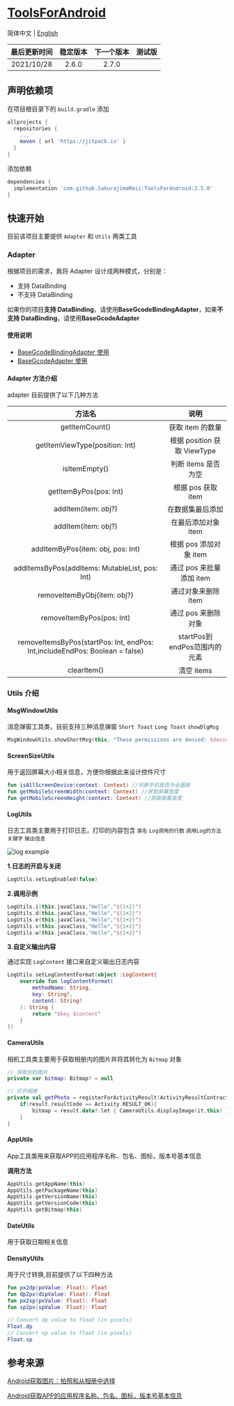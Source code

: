 # [ToolsForAndroid](https://github.com/SakurajimaMaii/ToolsForAndroid)

简体中文 | [English](https://github.com/SakurajimaMaii/ToolsForAndroid/blob/master/README_EN.md)

| 最后更新时间 | 稳定版本 | 下一个版本 | 测试版 |
| :----------: | :------: | :--------: | :----: |
|  2021/10/28  |  2.6.0   |   2.7.0    |        |

## 声明依赖项

在项目根目录下的 `build.gradle` 添加

```gradle
allprojects {
  repositories {
    ...
    maven { url 'https://jitpack.io' }
  }
}
```

添加依赖

```gradle
dependencies {
  implementation 'com.github.SakurajimaMaii:ToolsForAndroid:2.5.0'
}
```

## 快速开始

目前该项目主要提供 `Adapter` 和 `Utils` 两类工具

### Adapter

根据项目的需求，我将 Adapter 设计成两种模式，分别是：

- 支持 DataBinding
- 不支持 DataBinding

如果你的项目**支持 DataBinding**，请使用**BaseGcodeBindingAdapter**，如果**不支持 DataBinding**，请使用**BaseGcodeAdapter**

#### 使用说明

- [BaseGcodeBindingAdapter 使用](https://github.com/SakurajimaMaii/ToolsForAndroid/blob/master/docs/BaseGcodeBindingAdapter.md)
- [BaseGcodeAdapter 使用](https://github.com/SakurajimaMaii/ToolsForAndroid/blob/master/docs/BaseGcodeAdapter.md)

#### Adapter 方法介绍

adapter 目前提供了以下几种方法

|                                   方法名                                    |             说明             |
| :-------------------------------------------------------------------------: | :--------------------------: |
|                               getItemCount()                                |       获取 item 的数量       |
|                       getItemViewType(position: Int)                        | 根据 position 获取 ViewType  |
|                                isItemEmpty()                                |     判断 items 是否为空      |
|                           getItemByPos(pos: Int)                            |      根据 pos 获取 item      |
|                             addItem(item: obj?)                             |       在数据集最后添加       |
|                             addItem(item: obj?)                             |     在最后添加对象 item      |
|                      addItemByPos(item: obj, pos: Int)                      |    根据 pos 添加对象 item    |
|             addItemsByPos(addItems: MutableList<obj>, pos: Int)             |   通过 pos 来批量添加 item   |
|                         removeItemByObj(item: obj?)                         |     通过对象来删除 Item      |
|                          removeItemByPos(pos: Int)                          |     通过 pos 来删除对象      |
| removeItemsByPos(startPos: Int, endPos: Int,includeEndPos: Boolean = false) | startPos到endPos范围内的元素 |
|                                 clearItem()                                 |          清空 items          |

### Utils 介绍

#### MsgWindowUtils

消息弹窗工具类，目前支持三种消息弹窗 `Short Toast` `Long Toast` `showDlgMsg`

```kotlin
MsgWindowUtils.showShortMsg(this, "These permissions are denied: $deniedList")
```

#### ScreenSizeUtils

用于返回屏幕大小相关信息，方便你根据此来设计控件尺寸

```kotlin
fun isAllScreenDevice(context: Context) //判断手机是否为全面屏
fun getMobileScreenWidth(context: Context) //获取屏幕宽度
fun getMobileScreenHeight(context: Context) //获取屏幕高度
```

#### LogUtils

日志工具类主要用于打印日志，打印的内容包含 `类名`  `Log调用的行数` `调用Log的方法` `关键字` `输出信息`

![log example](https://img-blog.csdnimg.cn/e5e2c730d428481fba80a41f8c126af6.png?x-oss-process=image/watermark,type_ZHJvaWRzYW5zZmFsbGJhY2s,shadow_50,text_Q1NETiBA56CB5LiK5aSP6Zuo,size_20,color_FFFFFF,t_70,g_se,x_16)



**1.日志的开启与关闭**

```kotlin
LogUtils.setLogEnabled(false)
```

**2.调用示例**

```kotlin
LogUtils.i(this.javaClass,"Hello","${1+2}")
LogUtils.d(this.javaClass,"Hello","${1+2}")
LogUtils.e(this.javaClass,"Hello","${1+2}")
LogUtils.v(this.javaClass,"Hello","${1+2}")
LogUtils.w(this.javaClass,"Hello","${1+2}")
```

**3.自定义输出内容**

通过实现 `LogContent` 接口来自定义输出日志内容

```kotlin
LogUtils.setLogContentFormat(object :LogContent{
    override fun logContentFormat(
        methodName: String,
        key: String?,
        content: String?
    ): String {
        return "$key $content"
    }
})
```

#### CameraUtils

相机工具类主要用于获取相册内的图片并将其转化为 `Bitmap` 对象

```kotlin
// 获取到的图片
private var bitmap: Bitmap? = null

// 打开相册
private val getPhoto = registerForActivityResult(ActivityResultContracts.StartActivityForResult()){ result->
    if(result.resultCode == Activity.RESULT_OK){
        bitmap = result.data?.let { CameraUtils.displayImage(it,this) }
    }
}
```

#### AppUtils

App工具类用来获取APP的应用程序名称、包名、图标，版本号基本信息

**调用方法**

```kotlin
AppUtils.getAppName(this)
AppUtils.getPackageName(this)
AppUtils.getVersionName(this)
AppUtils.getVersionCode(this)
AppUtils.getBitmap(this)
```

#### DateUtils

用于获取日期相关信息

#### DensityUtils

用于尺寸转换,目前提供了以下四种方法

```kotlin
fun px2dp(pxValue: Float): Float
fun dp2px(dipValue: Float): Float
fun px2sp(pxValue: Float): Float
fun sp2px(spValue: Float): Float

// Convert dp value to float (in pixels)
Float.dp
// Convert sp value to float (in pixels)
Float.sp
```

## 参考来源

[Android获取图片：拍照和从相册中选择](https://www.jianshu.com/p/57487bb1ec5a)

[Android获取APP的应用程序名称、包名、图标，版本号基本信息](https://blog.csdn.net/jia635/article/details/78722073)
